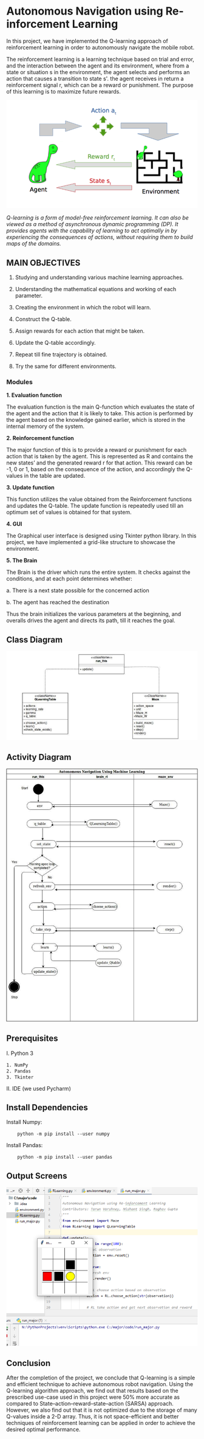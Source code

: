 # Autonomous Navigation using Re-inforcement Learning 
In this project, we have implemented the Q-learning approach of reinforcement learning in order to autonomously navigate the mobile robot. <br />

The reinforcement learning is a learning technique based on trial and error, and the interaction between the agent and its environment, where from a state or situation s in the environment, the agent selects and performs an action that causes a transition to state s'. the agent receives in return a reinforcement signal r, which can be a reward or punishment. The purpose of this learning is to maximize future rewards. <br />

![deep-learning](/Images/deep-learning.png)

_Q-learning is a form of model-free reinforcement learning. It can also be viewed as a method of asynchronous dynamic programming (DP). It provides agents with the capability of learning to act optimally in by experiencing the consequences of actions, without requiring them to build maps of the domains._

## MAIN OBJECTIVES
1.	Studying and understanding various machine learning approaches.

2.	Understanding the mathematical equations and working of each parameter.

3.	Creating the environment in which the robot will learn.

4.	Construct the Q-table.

5.	Assign rewards for each action that might be taken.

6.	Update the Q-table accordingly.

7.	Repeat till fine trajectory is obtained.

8.	Try the same for different environments.

### Modules

**1. Evaluation function**

The evaluation function is the main Q-function which evaluates the state of the agent and the action that it is likely to take. This action is performed by the agent based on the knowledge gained earlier, which is stored in the internal memory of the system.

**2. Reinforcement function**

The major function of this is to provide a reward or punishment for each action that is taken by the agent. This is represented as R and contains the new states’ and the generated reward r for that action. This reward can be -1, 0 or 1, based on the consequence of the action, and accordingly the Q-values in the table are updated.

**3. Update function**

This function utilizes the value obtained from the Reinforcement functions and updates the Q-table. The update function is repeatedly used till an optimum set of values is obtained for that system.

**4. GUI**

The Graphical user interface is designed using Tkinter python library. In this project, we have implemented a grid-like structure to showcase the environment.

**5. The Brain**

The Brain is the driver which runs the entire system. It checks against the conditions, and at each point determines whether:

a.	There is a next state possible for the concerned action<br />

b.	The agent has reached the destination<br />

Thus the brain initializes the various parameters at the beginning, and overalls drives the agent and directs its path, till it reaches the goal.

## Class Diagram

![classDiagram](/Images/classDiagram.jpg)

## Activity Diagram

![activityDiagram](/Images/activityDiagram.jpg)

## Prerequisites
I. Python 3

    1. NumPy
    2. Pandas
    3. Tkinter
    
II. IDE (we used Pycharm)


## Install Dependencies

Install Numpy:
``` 
    python -m pip install --user numpy
```
Install Pandas:
``` 
    python -m pip install --user pandas
```

## Output Screens
![Capture](/Images/Capture.PNG)
    
## Conclusion
After the completion of the project, we conclude that Q-learning is a simple and efficient technique to achieve autonomous robot navigation. Using the Q-learning algorithm approach, we find out that results based on the prescribed use-case used in this project were 50% more accurate as compared to State–action–reward–state–action (SARSA) approach. However, we also find out that it is not optimized due to the storage of many Q-values inside a 2-D array. Thus, it is not space-efficient and better techniques of reinforcement learning can be applied in order to achieve the desired optimal performance.
